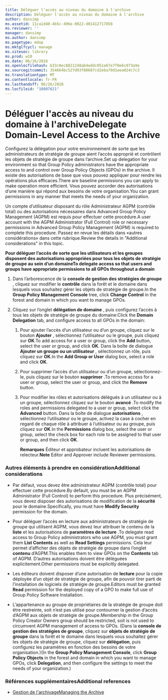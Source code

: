 ```yaml
---
title: Déléguer l'accès au niveau du domaine à l'archive
description: Déléguer l'accès au niveau du domaine à l'archive
author: dansimp
ms.assetid: 11ca1d40-4b5c-496e-8922-d01412717858
ms.reviewer: ''
manager: dansimp
ms.author: dansimp
ms.pagetype: mdop
ms.mktglfcycl: manage
ms.sitesec: library
ms.prod: w10
ms.date: 06/16/2016
ms.openlocfilehash: b33c0ec8821248ab4eddc051e67e7f0e6c073a9e
ms.sourcegitcommit: 354664bc527d93f80687cd2eba70d1eea024c7c3
ms.translationtype: MT
ms.contentlocale: fr-FR
ms.lasthandoff: 06/26/2020
ms.locfileid: "10807621"
---
```

# <span data-ttu-id="8a1f9-103">Déléguer l'accès au niveau du domaine à l'archive</span><span class="sxs-lookup"><span data-stu-id="8a1f9-103">Delegate Domain-Level Access to the Archive</span></span>


<span data-ttu-id="8a1f9-104">Configurez la délégation pour votre environnement de sorte que les administrateurs de stratégie de groupe aient l’accès approprié et contrôlent les objets de stratégie de groupe dans l’archive.</span><span class="sxs-lookup"><span data-stu-id="8a1f9-104">Set up delegation for your environment so that Group Policy administrators have the appropriate access to and control over Group Policy Objects (GPOs) in the archive.</span></span> <span data-ttu-id="8a1f9-105">Il existe des autorisations de base que vous pouvez appliquer pour rendre les opérations plus efficaces.</span><span class="sxs-lookup"><span data-stu-id="8a1f9-105">There are baseline permissions you can apply to make operation more efficient.</span></span> <span data-ttu-id="8a1f9-106">Vous pouvez accorder des autorisations d’une manière qui répond aux besoins de votre organisation.</span><span class="sxs-lookup"><span data-stu-id="8a1f9-106">You can grant permissions in any manner that meets the needs of your organization.</span></span>

<span data-ttu-id="8a1f9-107">Un compte d’utilisateur disposant du rôle Administrateur AGPM (contrôle total) ou des autorisations nécessaires dans Advanced Group Policy Management (AGPM) est requis pour effectuer cette procédure.</span><span class="sxs-lookup"><span data-stu-id="8a1f9-107">A user account with the AGPM Administrator (Full Control) role or necessary permissions in Advanced Group Policy Management (AGPM) is required to complete this procedure.</span></span> <span data-ttu-id="8a1f9-108">Passez en revue les détails dans «autres considérations» dans cette rubrique.</span><span class="sxs-lookup"><span data-stu-id="8a1f9-108">Review the details in "Additional considerations" in this topic.</span></span>

**<span data-ttu-id="8a1f9-109">Pour déléguer l’accès de sorte que les utilisateurs et les groupes disposent des autorisations appropriées pour tous les objets de stratégie de groupe au sein d’un domaine</span><span class="sxs-lookup"><span data-stu-id="8a1f9-109">To delegate access so that users and groups have appropriate permissions to all GPOs throughout a domain</span></span>**

1.  <span data-ttu-id="8a1f9-110">Dans l’arborescence de la **console de gestion des stratégies de groupe** , cliquez sur modifier le **contrôle** dans la forêt et le domaine dans lesquels vous souhaitez gérer les objets de stratégie de groupe.</span><span class="sxs-lookup"><span data-stu-id="8a1f9-110">In the **Group Policy Management Console** tree, click **Change Control** in the forest and domain in which you want to manage GPOs.</span></span>

2.  <span data-ttu-id="8a1f9-111">Cliquez sur l’onglet **délégation de domaine** , puis configurez l’accès à tous les objets de stratégie de groupe du domaine:</span><span class="sxs-lookup"><span data-stu-id="8a1f9-111">Click the **Domain Delegation** tab, and configure access to all GPOs in the domain:</span></span>

    1.  <span data-ttu-id="8a1f9-112">Pour ajouter l’accès d’un utilisateur ou d’un groupe, cliquez sur le bouton **Ajouter** , sélectionnez l’utilisateur ou le groupe, puis cliquez sur **OK**.</span><span class="sxs-lookup"><span data-stu-id="8a1f9-112">To add access for a user or group, click the **Add** button, select the user or group, and click **OK**.</span></span> <span data-ttu-id="8a1f9-113">Dans la boîte de dialogue **Ajouter un groupe ou un utilisateur** , sélectionnez un rôle, puis cliquez sur **OK**.</span><span class="sxs-lookup"><span data-stu-id="8a1f9-113">In the **Add Group or User** dialog box, select a role and click **OK**.</span></span>

    2.  <span data-ttu-id="8a1f9-114">Pour supprimer l’accès d’un utilisateur ou d’un groupe, sélectionnez-le, puis cliquez sur le bouton **supprimer** .</span><span class="sxs-lookup"><span data-stu-id="8a1f9-114">To remove access for a user or group, select the user or group, and click the **Remove** button.</span></span>

    3.  <span data-ttu-id="8a1f9-115">Pour modifier les rôles et autorisations délégués à un utilisateur ou à un groupe, sélectionnez cliquez sur le bouton **avancé** .</span><span class="sxs-lookup"><span data-stu-id="8a1f9-115">To modify the roles and permissions delegated to a user or group, select click the **Advanced** button.</span></span> <span data-ttu-id="8a1f9-116">Dans la boîte de dialogue **autorisations** , sélectionnez l’utilisateur ou le groupe, activez la case à cocher en regard de chaque rôle à attribuer à l’utilisateur ou au groupe, puis cliquez sur **OK**.</span><span class="sxs-lookup"><span data-stu-id="8a1f9-116">In the **Permissions** dialog box, select the user or group, select the check box for each role to be assigned to that user or group, and then click **OK**.</span></span>

        <span data-ttu-id="8a1f9-117">**Remarques**  Éditeur et approbateur incluent les autorisations de relecteur.</span><span class="sxs-lookup"><span data-stu-id="8a1f9-117">**Note** Editor and Approver include Reviewer permissions.</span></span>

         

### <span data-ttu-id="8a1f9-118">Autres éléments à prendre en considération</span><span class="sxs-lookup"><span data-stu-id="8a1f9-118">Additional considerations</span></span>

-   <span data-ttu-id="8a1f9-119">Par défaut, vous devez être administrateur AGPM (contrôle total) pour effectuer cette procédure.</span><span class="sxs-lookup"><span data-stu-id="8a1f9-119">By default, you must be an AGPM Administrator (Full Control) to perform this procedure.</span></span> <span data-ttu-id="8a1f9-120">Plus précisément, vous devez disposer des autorisations de modification de la **sécurité** pour le domaine.</span><span class="sxs-lookup"><span data-stu-id="8a1f9-120">Specifically, you must have **Modify Security** permission for the domain.</span></span>

-   <span data-ttu-id="8a1f9-121">Pour déléguer l’accès en lecture aux administrateurs de stratégie de groupe qui utilisent AGPM, vous devez leur attribuer le contenu de la **liste** et les autorisations de **paramètres de lecture** .</span><span class="sxs-lookup"><span data-stu-id="8a1f9-121">To delegate read access to Group Policy administrators who use AGPM, you must grant them **List Contents** as well as **Read Settings** permissions.</span></span> <span data-ttu-id="8a1f9-122">Cela leur permet d’afficher des objets de stratégie de groupe dans l’onglet **contenu** d’AGPM.</span><span class="sxs-lookup"><span data-stu-id="8a1f9-122">This enables them to view GPOs on the **Contents** tab of AGPM.</span></span> <span data-ttu-id="8a1f9-123">D’autres autorisations doivent être déléguées explicitement.</span><span class="sxs-lookup"><span data-stu-id="8a1f9-123">Other permissions must be explicitly delegated.</span></span>

-   <span data-ttu-id="8a1f9-124">Les éditeurs doivent disposer d’une autorisation de **lecture** pour la copie déployée d’un objet de stratégie de groupe, afin de pouvoir tirer parti de l’installation de logiciels de stratégie de groupe.</span><span class="sxs-lookup"><span data-stu-id="8a1f9-124">Editors must be granted **Read** permission for the deployed copy of a GPO to make full use of Group Policy Software Installation.</span></span>

-   <span data-ttu-id="8a1f9-125">L’appartenance au groupe de propriétaires de la stratégie de groupe doit être restreinte, soit n’est pas utilisé pour contourner la gestion d’accès d’AGPM aux objets de stratégie de groupe.</span><span class="sxs-lookup"><span data-stu-id="8a1f9-125">Membership in the Group Policy Creator Owners group should be restricted, soit is not used to circumvent AGPM management of access to GPOs.</span></span> <span data-ttu-id="8a1f9-126">(Dans la **console de gestion des stratégies de groupe**, cliquez sur **objets de stratégie de groupe** dans la forêt et le domaine dans lesquels vous souhaitez gérer les objets de stratégie de groupe, cliquez sur **délégation**, puis configurez les paramètres en fonction des besoins de votre organisation.)</span><span class="sxs-lookup"><span data-stu-id="8a1f9-126">(In the **Group Policy Management Console**, click **Group Policy Objects** in the forest and domain in which you want to manage GPOs, click **Delegation**, and then configure the settings to meet the needs of your organization.)</span></span>

### <span data-ttu-id="8a1f9-127">Références supplémentaires</span><span class="sxs-lookup"><span data-stu-id="8a1f9-127">Additional references</span></span>

-   [<span data-ttu-id="8a1f9-128">Gestion de l'archivage</span><span class="sxs-lookup"><span data-stu-id="8a1f9-128">Managing the Archive</span></span>](managing-the-archive-agpm40.md)

 

 





